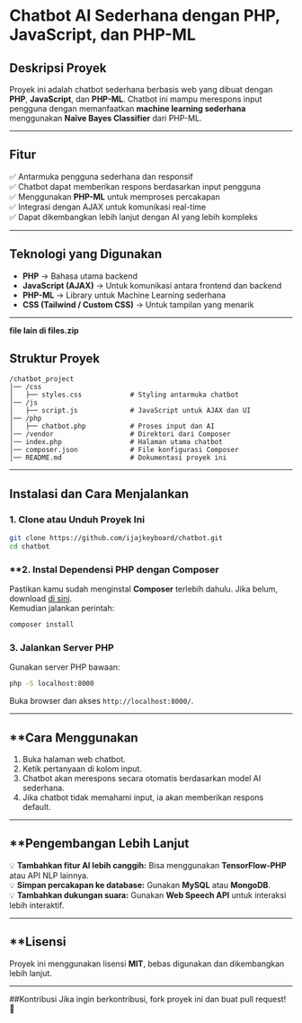 # **Chatbot AI Sederhana dengan PHP, JavaScript, dan PHP-ML**  

## **Deskripsi Proyek**  
Proyek ini adalah chatbot sederhana berbasis web yang dibuat dengan **PHP**, **JavaScript**, dan **PHP-ML**. Chatbot ini mampu merespons input pengguna dengan memanfaatkan **machine learning sederhana** menggunakan **Naïve Bayes Classifier** dari PHP-ML.  

---

## **Fitur**  
✅ Antarmuka pengguna sederhana dan responsif  
✅ Chatbot dapat memberikan respons berdasarkan input pengguna  
✅ Menggunakan **PHP-ML** untuk memproses percakapan  
✅ Integrasi dengan AJAX untuk komunikasi real-time  
✅ Dapat dikembangkan lebih lanjut dengan AI yang lebih kompleks  

---

## **Teknologi yang Digunakan**  
- **PHP** → Bahasa utama backend  
- **JavaScript (AJAX)** → Untuk komunikasi antara frontend dan backend  
- **PHP-ML** → Library untuk Machine Learning sederhana  
- **CSS (Tailwind / Custom CSS)** → Untuk tampilan yang menarik  

---
**file lain di files.zip**

## **Struktur Proyek**  
```
/chatbot_project
│── /css
│   ├── styles.css            # Styling antarmuka chatbot
│── /js
│   ├── script.js             # JavaScript untuk AJAX dan UI
│── /php
│   ├── chatbot.php           # Proses input dan AI
│── /vendor                   # Direktori dari Composer
│── index.php                 # Halaman utama chatbot
│── composer.json             # File konfigurasi Composer
│── README.md                 # Dokumentasi proyek ini
```

---

## **Instalasi dan Cara Menjalankan**  

### **1. Clone atau Unduh Proyek Ini**  
```sh
git clone https://github.com/ijajkeyboard/chatbot.git
cd chatbot
```

### **2. Instal Dependensi PHP dengan Composer
Pastikan kamu sudah menginstal **Composer** terlebih dahulu. Jika belum, download [di sini](https://getcomposer.org/).  
Kemudian jalankan perintah:  
```sh
composer install
```

### **3. Jalankan Server PHP**  
Gunakan server PHP bawaan:  
```sh
php -S localhost:8000
```
Buka browser dan akses `http://localhost:8000/`.

---

## **Cara Menggunakan
1. Buka halaman web chatbot.  
2. Ketik pertanyaan di kolom input.  
3. Chatbot akan merespons secara otomatis berdasarkan model AI sederhana.  
4. Jika chatbot tidak memahami input, ia akan memberikan respons default.  

---

## **Pengembangan Lebih Lanjut
💡 **Tambahkan fitur AI lebih canggih:** Bisa menggunakan **TensorFlow-PHP** atau API NLP lainnya.  
💡 **Simpan percakapan ke database:** Gunakan **MySQL** atau **MongoDB**.  
💡 **Tambahkan dukungan suara:** Gunakan **Web Speech API** untuk interaksi lebih interaktif.  

---

## **Lisensi
Proyek ini menggunakan lisensi **MIT**, bebas digunakan dan dikembangkan lebih lanjut.  

---

##Kontribusi
Jika ingin berkontribusi, fork proyek ini dan buat pull request! 🚀  
